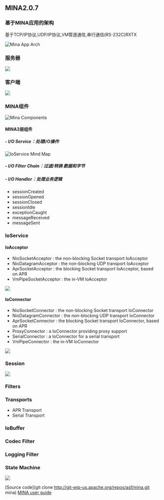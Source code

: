 ## MINA2.0.7 ##

### 基于MINA应用的架构 ###
基于TCP/IP协议,UDP/IP协议,VM管道通信,串行通信(RS-232C)RXTX 

![Mina App Arch](http://mina.apache.org/staticresources/images/mina/apparch_small.png) 

### 服务器 ###
![](http://mina.apache.org/staticresources/images/mina/Server_arch.png)

### 客户端 ###

![](http://mina.apache.org/staticresources/images/mina/clientdiagram.png)

### MINA组件 ###
![Mina Components](http://mina.apache.org/staticresources/images/mina/mina_app_arch.png)

#### MINA3层组件 ####

##### - I/O Service：处理I/O操作 #####

![IoService Mind Map](http://mina.apache.org/staticresources/images/mina/IoService_mindmap.png)

##### - I/O Filter Chain：过滤/转换 数据和字节 #####

##### - I/O Handler：处理业务逻辑 #####
- sessionCreated
- sessionOpened
- sessionClosed
- sessionIdle
- exceptionCaught
- messageReceived
- messageSent

### IoService ###
#### IoAcceptor ####
- NioSocketAcceptor : the non-blocking Socket transport IoAcceptor
- NioDatagramAcceptor : the non-blocking UDP transport IoAcceptor
- AprSocketAcceptor : the blocking Socket transport IoAcceptor, based on APR
- VmPipeSocketAcceptor : the in-VM IoAcceptor

![](http://mina.apache.org/staticresources/images/mina/IoServiceAcceptor.png)

#### IoConnector ####
- NioSocketConnector : the non-blocking Socket transport IoConnector
- NioDatagramConnector : the non-blocking UDP transport IoConnector
- AprSocketConnector : the blocking Socket transport IoConnector, based on APR
- ProxyConnector : a IoConnector providing proxy support
- SerialConnector : a IoConnector for a serial transport
- VmPipeConnector : the in-VM IoConnector

![](http://mina.apache.org/staticresources/images/mina/IoServiceConnector.png)

### Session ###
![](http://mina.apache.org/staticresources/images/mina/session-state.png)

### Filters ###

### Transports ###
- APR Transport
- Serial Transport

### IoBuffer ###

### Codec Filter ###

### Logging Filter ###

### State Machine ###
![](http://mina.apache.org/staticresources/images/mina/state-diagram.png)

[Source code](git clone http://git-wip-us.apache.org/repos/asf/mina.git mina)
[MINA user guide](http://mina.apache.org/mina-project/userguide/user-guide-toc.html)